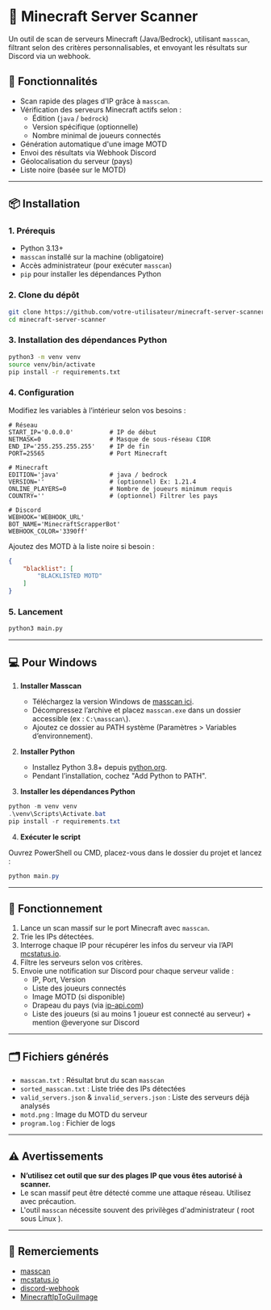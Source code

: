 # 🧭 Minecraft Server Scanner

Un outil de scan de serveurs Minecraft (Java/Bedrock), utilisant `masscan`, filtrant selon des critères personnalisables, et envoyant les résultats sur Discord via un webhook.

## 🚀 Fonctionnalités

- Scan rapide des plages d'IP grâce à `masscan`.
- Vérification des serveurs Minecraft actifs selon :
  - Édition (`java` / `bedrock`)
  - Version spécifique (optionnelle)
  - Nombre minimal de joueurs connectés
- Génération automatique d'une image MOTD
- Envoi des résultats via Webhook Discord
- Géolocalisation du serveur (pays)
- Liste noire (basée sur le MOTD)

---

## 📦 Installation

### 1. Prérequis

- Python 3.13+
- `masscan` installé sur la machine (obligatoire)
- Accès administrateur (pour exécuter `masscan`)
- `pip` pour installer les dépendances Python

### 2. Clone du dépôt

```bash
git clone https://github.com/votre-utilisateur/minecraft-server-scanner.git
cd minecraft-server-scanner
```

### 3. Installation des dépendances Python

```bash
python3 -m venv venv
source venv/bin/activate
pip install -r requirements.txt
```

### 4. Configuration

Modifiez les variables à l’intérieur selon vos besoins :

```env
# Réseau
START_IP='0.0.0.0'          # IP de début
NETMASK=0                   # Masque de sous-réseau CIDR
END_IP='255.255.255.255'    # IP de fin
PORT=25565                  # Port Minecraft

# Minecraft
EDITION='java'              # java / bedrock
VERSION=''                  # (optionnel) Ex: 1.21.4
ONLINE_PLAYERS=0            # Nombre de joueurs minimum requis
COUNTRY=''                  # (optionnel) Filtrer les pays

# Discord
WEBHOOK='WEBHOOK_URL'
BOT_NAME='MinecraftScrapperBot'
WEBHOOK_COLOR='3390ff'
```

Ajoutez des MOTD à la liste noire si besoin :

```json
{
    "blacklist": [
        "BLACKLISTED MOTD"
    ]
}
```

### 5. Lancement

```bash
python3 main.py
```

---

## 💻 Pour Windows

1. **Installer Masscan**  
   - Téléchargez la version Windows de [masscan ici](https://github.com/robertdavidgraham/masscan/releases).  
   - Décompressez l’archive et placez `masscan.exe` dans un dossier accessible (ex : `C:\masscan\`).  
   - Ajoutez ce dossier au PATH système (Paramètres > Variables d’environnement).

2. **Installer Python**  
   - Installez Python 3.8+ depuis [python.org](https://www.python.org/downloads/windows/).  
   - Pendant l’installation, cochez "Add Python to PATH".

3. **Installer les dépendances Python**

```powershell
python -m venv venv
.\venv\Scripts\Activate.bat
pip install -r requirements.txt
```

4. **Exécuter le script**

Ouvrez PowerShell ou CMD, placez-vous dans le dossier du projet et lancez :

```powershell
python main.py
```

---

## 🔧 Fonctionnement

1. Lance un scan massif sur le port Minecraft avec `masscan`.
2. Trie les IPs détectées.
3. Interroge chaque IP pour récupérer les infos du serveur via l’API [mcstatus.io](https://mcstatus.io/).
4. Filtre les serveurs selon vos critères.
5. Envoie une notification sur Discord pour chaque serveur valide :
   - IP, Port, Version
   - Liste des joueurs connectés
   - Image MOTD (si disponible)
   - Drapeau du pays (via [ip-api.com](http://ip-api.com))
   - Liste des joueurs (si au moins 1 joueur est connecté au serveur) + mention @everyone sur Discord

---

## 🗂 Fichiers générés

- `masscan.txt` : Résultat brut du scan `masscan`
- `sorted_masscan.txt` : Liste triée des IPs détectées
- `valid_servers.json` & `invalid_servers.json` : Liste des serveurs déjà analysés
- `motd.png` : Image du MOTD du serveur
- `program.log` : Fichier de logs

---

## ⚠️ Avertissements

- **N’utilisez cet outil que sur des plages IP que vous êtes autorisé à scanner.**
- Le scan massif peut être détecté comme une attaque réseau. Utilisez avec précaution.
- L'outil `masscan` nécessite souvent des privilèges d'administrateur ( root sous Linux ).

---

## 🙏 Remerciements

- [masscan](https://github.com/robertdavidgraham/masscan)
- [mcstatus.io](https://mcstatus.io)
- [discord-webhook](https://github.com/lovvskillz/python-discord-webhook)
- [MinecraftIpToGuiImage](https://github.com/TejasIsCool/MinecraftIpToGuiImage)
